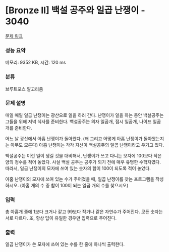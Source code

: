 # [Bronze II] 백설 공주와 일곱 난쟁이 - 3040 

[문제 링크](https://www.acmicpc.net/problem/3040) 

### 성능 요약

메모리: 9352 KB, 시간: 120 ms

### 분류

브루트포스 알고리즘

### 문제 설명

<p>매일 매일 일곱 난쟁이는 광산으로 일을 하러 간다. 난쟁이가 일을 하는 동안 백설공주는 그들을 위해 저녁 식사를 준비한다. 백설공주는 의자 일곱개, 접시 일곱개, 나이프 일곱개를 준비한다.</p>

<p>어느 날 광산에서 아홉 난쟁이가 돌아왔다. (왜 그리고 어떻게 아홉 난쟁이가 돌아왔는지는 아무도 모른다) 아홉 난쟁이는 각각 자신이 백설공주의 일곱 난쟁이라고 우기고 있다.</p>

<p>백설공주는 이런 일이 생길 것을 대비해서, 난쟁이가 쓰고 다니는 모자에 100보다 작은 양의 정수를 적어 놓았다. 사실 백설 공주는 공주가 되기 전에 매우 유명한 수학자였다. 따라서, 일곱 난쟁이의 모자에 쓰여 있는 숫자의 합이 100이 되도록 적어 놓았다.</p>

<p>아홉 난쟁이의 모자에 쓰여 있는 수가 주어졌을 때, 일곱 난쟁이를 찾는 프로그램을 작성하시오. (아홉 개의 수 중 합이 100이 되는 일곱 개의 수를 찾으시오)</p>

### 입력 

 <p>총 아홉개 줄에 1보다 크거나 같고 99보다 작거나 같은 자연수가 주어진다. 모든 숫자는 서로 다르다. 또, 항상 답이 유일한 경우만 입력으로 주어진다.</p>

### 출력 

 <p>일곱 난쟁이가 쓴 모자에 쓰여 있는 수를 한 줄에 하나씩 출력한다.</p>

